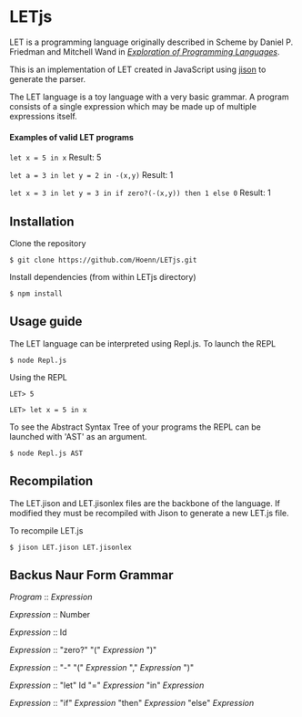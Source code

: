 # LETjs
LET is a programming language originally described in Scheme by Daniel P. Friedman and Mitchell Wand in [*Exploration of Programming Languages*](https://mitpress.mit.edu/books/essentials-programming-languages).

This is an implementation of LET created in JavaScript using [jison](https://github.com/zaach/jison) to generate the parser.

The LET language is a toy language with a very basic grammar. A program consists of a single expression which may be made up of multiple expressions itself. 

#### Examples of valid LET programs

```let x = 5 in x``` Result: 5

```let a = 3 in let y = 2 in -(x,y)``` Result: 1

```let x = 3 in let y = 3 in if zero?(-(x,y)) then 1 else 0``` Result: 1


## Installation
Clone the repository

```$ git clone https://github.com/Hoenn/LETjs.git```

Install dependencies (from within LETjs directory)

```$ npm install```

## Usage guide
The LET language can be interpreted using Repl.js. To launch the REPL

```$ node Repl.js```

Using the REPL

```LET> 5```

```LET> let x = 5 in x```

To see the Abstract Syntax Tree of your programs the REPL can be launched with  'AST' as an argument.

```$ node Repl.js AST```



## Recompilation
The LET.jison and LET.jisonlex files are the backbone of the language. If modified they must be recompiled with Jison to generate a new LET.js file.

To recompile LET.js

```$ jison LET.jison LET.jisonlex``` 

## Backus Naur Form Grammar
*Program*    :: *Expression*

*Expression* :: Number

*Expression* :: Id
           
*Expression* :: "zero?" "(" *Expression* ")"
           
*Expression* :: "-" "(" *Expression* "," *Expression* ")" 
           
*Expression* :: "let" Id "=" *Expression* "in" *Expression*
           
*Expression* :: "if" *Expression* "then" *Expression* "else" *Expression*
           
